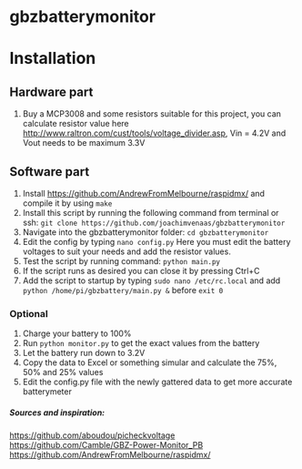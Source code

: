 # gbzbatterymonitor

# Installation

## Hardware part
1. Buy a MCP3008 and some resistors suitable for this project, you can calculate resistor value here http://www.raltron.com/cust/tools/voltage_divider.asp, Vin = 4.2V and Vout needs to be maximum 3.3V

## Software part
1. Install https://github.com/AndrewFromMelbourne/raspidmx/ and compile it by using `make`
2. Install this script by running the following command from terminal or ssh: `git clone https://github.com/joachimvenaas/gbzbatterymonitor`
3. Navigate into the gbzbatterymonitor folder: `cd gbzbatterymonitor`
4. Edit the config by typing `nano config.py` Here you must edit the battery voltages to suit your needs and add the resistor values.
5. Test the script by running command: `python main.py`
6. If the script runs as desired you can close it by pressing Ctrl+C
7. Add the script to startup by typing `sudo nano /etc/rc.local` and add `python /home/pi/gbzbattery/main.py &` before `exit 0`

### Optional
1. Charge your battery to 100%
2. Run `python monitor.py` to get the exact values from the battery
3. Let the battery run down to 3.2V
4. Copy the data to Excel or something simular and calculate the 75%, 50% and 25% values
5. Edit the config.py file with the newly gattered data to get more accurate batterymeter

##### Sources and inspiration:
https://github.com/aboudou/picheckvoltage
https://github.com/Camble/GBZ-Power-Monitor_PB
https://github.com/AndrewFromMelbourne/raspidmx/
